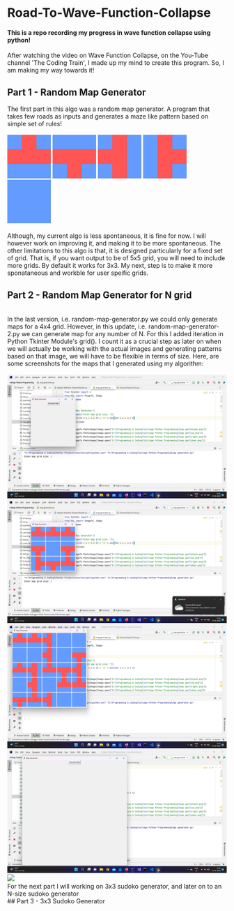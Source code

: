 # Road-To-Wave-Function-Collapse
#### This is a repo recording my progress in wave function collapse using python!
After watching the video on Wave Function Collapse, on the You-Tube channel 'The Coding Train', I made up my mind to create this program.
So, I am making my way towards it!
<br>
## Part 1 - Random Map Generator
The first part in this algo was a random map generator. A program that takes few roads as inputs and generates a maze like pattern based on simple set of rules!
<br>
<br>
<img src="map gen\up.png">
<img src="map gen\down.png">
<img src="map gen\left.png">
<img src="map gen\right.png">
<img src="map gen\blank.png">
<br>
<br>
Although, my current algo is less spontaneous, it is fine for now. 
I will however work on improving it, and making it to be more spontaneous.
The other limitations to this algo is that, it is designed particularly for a fixed set of grid. That is, if you want output to be of 5x5 grid, you will need to include more grids. By default it works for 3x3.
My next, step is to make it more sponataneous and workble for user speific grids.
<br>
## Part 2 - Random Map Generator for N grid
<br>
In the last version, i.e. random-map-generator.py we could only generate maps for a 4x4 grid. However, in this update, i.e. random-map-generator-2.py we can generate map for any number of N. For this I added iteration in Python Tkinter Module's grid().
I count it as a crucial step as later on when we will actually be working with the actual images and generating patterns based on that image, we will have to be flexible in terms of size.
Here, are some screenshots for the maps that I generated using my algorithm:
<br>
<br>
<img src="map gen\2-1 (5).png">
<img src="map gen\2-1 (1).png">
<img src="map gen\2-1 (2).png">
<img src="map gen\2-1 (3).png">
<img src="map gen\2-1 (4)blank.png">
<br>
For the next part I will working on 3x3 sudoko generator, and later on to an N-size sudoko generator
<br>
## Part 3 - 3x3 Sudoko Generator
